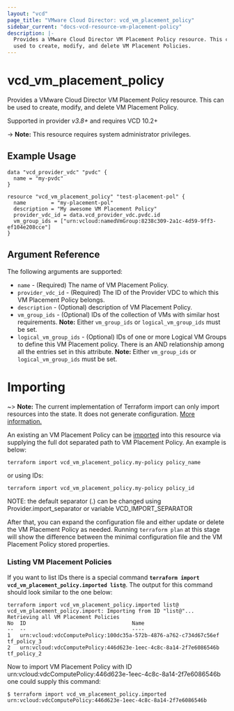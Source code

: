 ```yaml
---
layout: "vcd"
page_title: "VMware Cloud Director: vcd_vm_placement_policy"
sidebar_current: "docs-vcd-resource-vm-placement-policy"
description: |-
  Provides a VMware Cloud Director VM Placement Policy resource. This can be
  used to create, modify, and delete VM Placement Policies.
---
```


# vcd\_vm\_placement\_policy

Provides a VMware Cloud Director VM Placement Policy resource. This can be
used to create, modify, and delete VM Placement Policy.

Supported in provider *v3.8+* and requires VCD 10.2+

-> **Note:** This resource requires system administrator privileges.

## Example Usage

```hcl
data "vcd_provider_vdc" "pvdc" {
  name = "my-pvdc"
}

resource "vcd_vm_placement_policy" "test-placement-pol" {
  name        = "my-placement-pol"
  description = "My awesome VM Placement Policy"
  provider_vdc_id = data.vcd_provider_vdc.pvdc.id
  vm_group_ids = ["urn:vcloud:namedVmGroup:8238c309-2a1c-4d59-9ff3-ef104e208cce"]
}
```
## Argument Reference

The following arguments are supported:

* `name` - (Required) The name of VM Placement Policy.
* `provider_vdc_id` - (Required) The ID of the Provider VDC to which this VM Placement Policy belongs.
* `description` - (Optional) description of VM Placement Policy.
* `vm_group_ids` - (Optional) IDs of the collection of VMs with similar host requirements. **Note:** Either `vm_group_ids` or `logical_vm_group_ids` must be set.
* `logical_vm_group_ids` - (Optional) IDs of one or more Logical VM Groups to define this VM Placement policy. There is an AND relationship among all the entries set in this attribute. **Note:** Either `vm_group_ids` or `logical_vm_group_ids` must be set.

# Importing

~> **Note:** The current implementation of Terraform import can only import resources into the state.
It does not generate configuration. [More information.](https://www.terraform.io/docs/import/)

An existing an VM Placement Policy can be [imported][docs-import] into this resource
via supplying the full dot separated path to VM Placement Policy. An example is
below:

```
terraform import vcd_vm_placement_policy.my-policy policy_name
```
or using IDs:
```
terraform import vcd_vm_placement_policy.my-policy policy_id
```

NOTE: the default separator (.) can be changed using Provider.import_separator or variable VCD_IMPORT_SEPARATOR

[docs-import]:https://www.terraform.io/docs/import/

After that, you can expand the configuration file and either update or delete the VM Placement Policy as needed. Running `terraform plan`
at this stage will show the difference between the minimal configuration file and the VM Placement Policy stored properties.

### Listing VM Placement Policies

If you want to list IDs there is a special command **`terraform import vcd_vm_placement_policy.imported list@`**. 
The output for this command should look similar to the one below:

```
terraform import vcd_vm_placement_policy.imported list@
vcd_vm_placement_policy.import: Importing from ID "list@"...
Retrieving all VM Placement Policies
No	ID									Name	
--	--									----	
1	urn:vcloud:vdcComputePolicy:100dc35a-572b-4876-a762-c734d67c56ef	tf_policy_3
2	urn:vcloud:vdcComputePolicy:446d623e-1eec-4c8c-8a14-2f7e6086546b	tf_policy_2

```

Now to import VM Placement Policy with ID urn:vcloud:vdcComputePolicy:446d623e-1eec-4c8c-8a14-2f7e6086546b one could supply this command:

```shell
$ terraform import vcd_vm_placement_policy.imported urn:vcloud:vdcComputePolicy:446d623e-1eec-4c8c-8a14-2f7e6086546b
```
